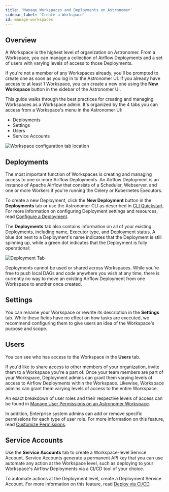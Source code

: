 ```yaml
---
title: 'Manage Workspaces and Deployments on Astronomer'
sidebar_label: 'Create a Workspace'
id: manage-workspaces
---
```


## Overview

A Workspace is the highest level of organization on Astronomer. From a Workspace, you can manage a collection of Airflow Deployments and a set of users with varying levels of access to those Deployments.

If you're not a member of any Workspaces already, you'll be prompted to create one as soon as you log in to the Astronomer UI. If you already have access to at least 1 Workspace, you can create a new one using the **New Workspace** button in the sidebar of the Astronomer UI.

This guide walks through the best practices for creating and managing Workspaces as a Workspace admin. It's organized by the 4 tabs you can access from a Workspace's menu in the Astronomer UI:

* Deployments
* Settings
* Users
* Service Accounts

![Workspace configuration tab location](https://assets2.astronomer.io/main/docs/astronomer-ui/v0.23-workspace.png)

## Deployments

The most important function of Workspaces is creating and managing access to one or more Airflow Deployments. An Airflow Deployment is an instance of Apache Airflow that consists of a Scheduler, Webserver, and one or more Workers if you're running the Celery or Kubernetes Executors.

To create a new Deployment, click the **New Deployment** button in the **Deployments** tab or use the Astronomer CLI as described in [CLI Quickstart](install-cli). For more information on configuring Deployment settings and resources, read [Configure a Deployment](enterprise/configure-deployment).

The **Deployments** tab also contains information on all of your existing Deployments, including name, Executor type, and Deployment status. A blue dot next to a Deployment's name indicates that the Deployment is still spinning up, while a green dot indicates that the Deployment is fully operational:

![Deployment Tab](https://assets2.astronomer.io/main/docs/astronomer-ui/v0.12-deployments.png)

Deployments cannot be used or shared across Workspaces. While you’re free to push local DAGs and code anywhere you wish at any time, there is currently no way to move an existing Airflow Deployment from one Workspace to another once created.

## Settings

You can rename your Workspace or rewrite its description in the **Settings** tab. While these fields have no effect on how tasks are executed, we recommend configuring them to give users an idea of the Workspace's purpose and scope.

## Users

You can see who has access to the Workspace in the **Users** tab.

If you'd like to share access to other members of your organization, invite them to a Workspace you're a part of. Once your team members are part of your Workspace, Deployment admins can grant them varying levels of access to Airflow Deployments within the Workspace. Likewise, Workspace admins can grant them varying levels of access to the entire Workspace.

An exact breakdown of user roles and their respective levels of access can be found in [Manage User Permissions on an Astronomer Workspace](enterprise/workspace-permissions).

In addition, Enterprise system admins can add or remove specific permissions for each type of user role. For more information on this feature, read [Customize Permissions](manage-platform-users#customize-permissions).

## Service Accounts

Use the **Service Accounts** tab to create a Workspace-level Service Account. Service Accounts generate a permanent API key that you can use automate any action at the Workspace level, such as deploying to your Workspace's Airflow Deployments via a CI/CD tool of your choice.

To automate actions at the Deployment level, create a Deployment Service Account. For more information on this feature, read [Deploy via CI/CD](enterprise/ci-cd).
